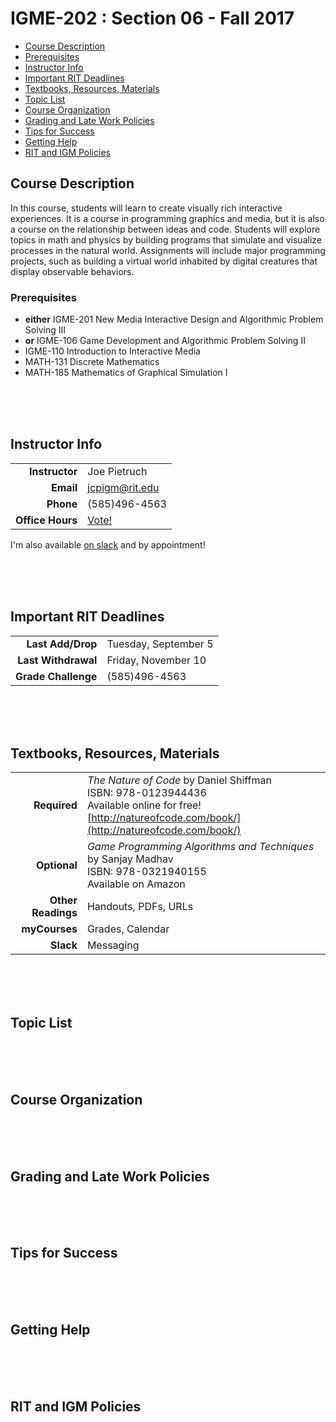# IGME-202 : Section 06 - Fall 2017

* [Course Description](#course-description)
* [Prerequisites](#prerequisites)
* [Instructor Info](#instructor-info)
* [Important RIT Deadlines](#important-rit-deadlines)
* [Textbooks, Resources, Materials](#textbooks-resources-materials)
* [Topic List](#topic-list)
* [Course Organization](#course-organization)
* [Grading and Late Work Policies](#grading-and-late-work-policies)
* [Tips for Success](#tips-for-success)
* [Getting Help](#getting-help)
* [RIT and IGM Policies](#rit-and-igm-policies)


## Course Description

In this course, students will learn to create visually rich interactive experiences. It is a course in programming graphics and media, but it is also a course on the relationship between ideas and code. Students will explore topics in math and physics by building programs that simulate and visualize processes in the natural world. Assignments will include major programming projects, such as building a virtual world inhabited by digital creatures that display observable behaviors.

### Prerequisites

* **either** IGME-201 New Media Interactive Design and Algorithmic Problem Solving III
* **or** IGME-106 Game Development and Algorithmic Problem Solving II  
* IGME-110 Introduction to Interactive Media 
* MATH-131 Discrete Mathematics
* MATH-185 Mathematics of Graphical Simulation I

<br /><br /><br />

## Instructor Info

| | |
| ------------: | ------------- |
| **Instructor** | Joe Pietruch |
| **Email** | jcpigm@rit.edu |
| **Phone** | (585)496-4563 |
| **Office Hours** | [Vote!](https://doodle.com/poll/c58bf6syrqntdasv) |

I'm also available [on slack](https://igme-202-17f6.slack.com) and by appointment!

<br /><br /><br />

## Important RIT Deadlines

| | |
| ------------: | ------------- |
| **Last Add/Drop** | Tuesday, September 5 |
| **Last Withdrawal** | Friday, November 10 |
| **Grade Challenge** | (585)496-4563 |

<br /><br /><br />

## Textbooks, Resources, Materials

| | |
| ------------: | ------------- |
| **Required** | *The Nature of Code* by Daniel Shiffman<br />ISBN: 978-0123944436<br />Available online for free!  [http://natureofcode.com/book/](http://natureofcode.com/book/) |
| **Optional** | *Game Programming Algorithms and Techniques* by Sanjay Madhav<br />ISBN: 978-0321940155<br />Available on Amazon |
| **Other Readings** | Handouts, PDFs, URLs |
| **myCourses** | Grades, Calendar |
| **Slack** | Messaging |

<br /><br /><br />

## Topic List

<br /><br /><br />

## Course Organization

<br /><br /><br />

## Grading and Late Work Policies

<br /><br /><br />

## Tips for Success

<br /><br /><br />

## Getting Help

<br /><br /><br />

## RIT and IGM Policies



<br /><br /><br />
